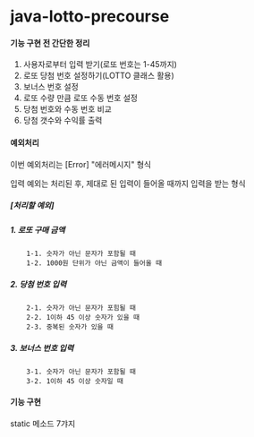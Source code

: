 # java-lotto-precourse
#### 기능 구현 전 간단한 정리
  1. 사용자로부터 입력 받기(로또 번호는 1-45까지)
  2. 로또 당첨 번호 설정하기(LOTTO 클래스 활용)
  3. 보너스 번호 설정
  4. 로또 수량 만큼 로또 수동 번호 설정
  5. 당첨 번호와 수동 번호 비교
  6. 당첨 갯수와 수익률 출력

#### 예외처리
이번 예외처리는 [Error] "에러메시지" 형식


입력 예외는 처리된 후, 제대로 된 입력이 들어올 때까지 입력을 받는 형식


##### [처리할 예외]
##### 1. 로또 구매 금액
        1-1. 숫자가 아닌 문자가 포함될 때
        1-2. 1000원 단위가 아닌 금액이 들어올 때
##### 2. 당첨 번호 입력
        2-1. 슷자가 아닌 문자가 포힘될 때
        2-2. 1이하 45 이상 숫자가 있을 때
        2-3. 중복된 숫자가 있을 때
##### 3. 보너스 번호 입력
        3-1. 숫자가 아닌 문자가 포함될 때
        3-2. 1이하 45 이상 숫자일 때

#### 기능 구현
static 메소드 7갸지


     
